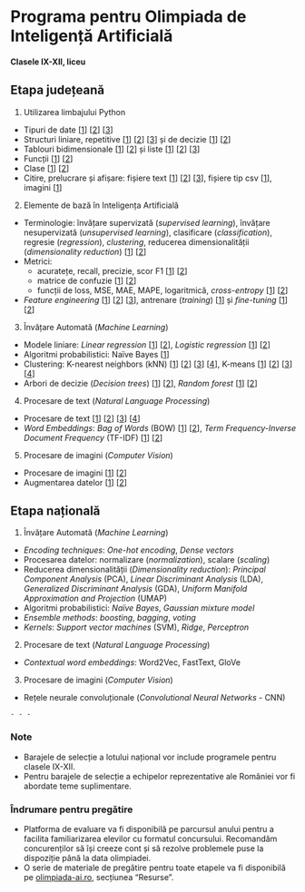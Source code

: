 # Programa pentru Olimpiada de Inteligență Artificială

#### Clasele IX-XII, liceu


## Etapa județeană

1. Utilizarea limbajului Python

- Tipuri de date [[1](https://www.geeksforgeeks.org/python-data-types/)] [[2](https://www.w3schools.com/python/python_datatypes.asp)] [[3](https://realpython.com/python-data-types/)]
- Structuri liniare, repetitive [[1](https://www.geeksforgeeks.org/loops-in-python/)] [[2](https://www.w3schools.com/python/python_while_loops.asp )] [[3](https://www.w3schools.com/python/python_for_loops.asp )] și de decizie [[1](https://www.geeksforgeeks.org/conditional-statements-in-python/)] [[2](https://www.w3schools.com/python/python_conditions.asp )]
- Tablouri bidimensionale [[1](https://www.geeksforgeeks.org/python-arrays/)] [[2](https://www.w3schools.com/python/python_arrays.asp)] și liste [[1](https://www.geeksforgeeks.org/python-lists/)] [[2](https://www.w3schools.com/python/python_lists.asp )] [[3](https://realpython.com/python-data-structures/)]
- Funcții [[1](https://www.geeksforgeeks.org/python-functions/)] [[2](https://www.w3schools.com/python/python_functions.asp)]
- Clase [[1](https://www.geeksforgeeks.org/python-classes-and-objects/)] [[2](https://www.w3schools.com/python/python_classes.asp )]
- Citire, prelucrare și afișare: fișiere text [[1](https://www.geeksforgeeks.org/file-handling-python/)] [[2](https://www.w3schools.com/python/python_file_handling.asp)] [[3](https://www.w3schools.com/python/python_file_open.asp )], fișiere tip csv [[1](https://www.geeksforgeeks.org/working-csv-files-python/)], imagini [[1](https://www.geeksforgeeks.org/working-images-python/)]

2. Elemente de bază în Inteligența Artificială

- Terminologie: învățare supervizată (*supervised learning*), învățare nesupervizată (*unsupervised learning*), clasificare (*classification*), regresie (*regression*), *clustering*, reducerea dimensionalității (*dimensionality reduction*) [[1](https://www.geeksforgeeks.org/machine-learning/)] [[2](https://www.ibm.com/think/topics/dimensionality-reduction)]
- Metrici: 
  - acuratețe, recall, precizie, scor F1 [[1](https://developers.google.com/machine-learning/crash-course/classification/accuracy-precision-recall)] [[2](https://www.ibm.com/docs/en/masv-and-l/maximo-vi/continuous-delivery?topic=configuring-understanding-metrics)]
  - matrice de confuzie [[1](https://www.ibm.com/think/topics/confusion-matrix)] [[2](https://developers.google.com/machine-learning/crash-course/classification/thresholding)]
  - funcții de loss, MSE, MAE, MAPE, logaritmică, *cross-entropy* [[1](https://www.ibm.com/think/topics/loss-function)] [[2](https://www.geeksforgeeks.org/ml-common-loss-functions/)]
- *Feature engineering* [[1](https://www.ibm.com/think/topics/feature-engineering )] [[2](https://www.geeksforgeeks.org/what-is-feature-engineering/)] [[3](https://www.kaggle.com/code/ryanholbrook/what-is-feature-engineering)], antrenare (*training*) [[1](https://www.ibm.com/think/topics/model-training)] și *fine-tuning* [[1](https://www.ibm.com/think/topics/fine-tuning)] [[2](https://www.geeksforgeeks.org/what-is-fine-tuning/ )] 

3. Învățare Automată (*Machine Learning*)

- Modele liniare: *Linear regression* [[1](https://developers.google.com/machine-learning/crash-course/linear-regression )] [[2](https://www.w3schools.com/python/python_ml_linear_regression.asp )], *Logistic regression* [[1](https://developers.google.com/machine-learning/crash-course/logistic-regression )] [[2](https://www.w3schools.com/python/python_ml_logistic_regression.asp )] 
- Algoritmi probabilistici: Naïve Bayes [[1](https://www.ibm.com/think/topics/naive-bayes )]
- Clustering: K-nearest neighbors (kNN) [[1](https://www.ibm.com/docs/en/db2-warehouse?topic=procedures-k-nearest-neighbors-knn)] [[2](https://realpython.com/knn-python/ )] [[3](https://www.ibm.com/think/topics/knn )] [[4](https://www.w3schools.com/python/python_ml_knn.asp )], K-means [[1](https://www.ibm.com/docs/en/db2-warehouse?topic=procedures-k-means-clustering )] [[2](https://realpython.com/k-means-clustering-python/)] [[3](https://www.ibm.com/think/topics/k-means-clustering )] [[4](https://www.w3schools.com/python/python_ml_k-means.asp)] 
- Arbori de decizie (*Decision trees*) [[1](https://developers.google.com/machine-learning/decision-forests/decision-trees)] [[2](https://www.w3schools.com/python/python_ml_decision_tree.asp )], *Random forest* [[1](https://developers.google.com/machine-learning/decision-forests/random-forests)] [[2](https://www.ibm.com/think/topics/random-forest )] 

4. Procesare de text (*Natural Language Processing*) 

- Procesare de text  [[1](https://developer.ibm.com/learningpaths/get-started-artificial-intelligence/next-steps/beginner-natural-language-processing/)] [[2](https://www.geeksforgeeks.org/introduction-to-natural-language-processing/)] [[3](https://www.geeksforgeeks.org/natural-language-processing-overview/)] [[4](https://www.deeplearning.ai/resources/natural-language-processing/)]
- *Word Embeddings*: *Bag of Words* (BOW) [[1](https://www.ibm.com/think/topics/bag-of-words)] [[2](https://www.geeksforgeeks.org/bag-of-words-bow-model-in-nlp/)], *Term Frequency-Inverse Document Frequency* (TF-IDF)  [[1](https://www.geeksforgeeks.org/understanding-tf-idf-term-frequency-inverse-document-frequency/)] [[2](https://www.ibm.com/think/topics/topic-modeling)]

5. Procesare de imagini (*Computer Vision*)

- Procesare de imagini [[1](https://developer.ibm.com/articles/learn-the-basics-of-computer-vision-and-object-detection/)] [[2](https://www.coursera.org/learn/introduction-computer-vision-watson-opencv)]
- Augmentarea datelor [[1](https://www.ibm.com/think/topics/data-augmentation)] [[2](https://towardsdatascience.com/complete-guide-to-data-augmentation-for-computer-vision-1abe4063ad07/)]

## Etapa națională

1. Învățare Automată (*Machine Learning*)

- *Encoding techniques*: *One-hot encoding*, *Dense vectors*
- Procesarea datelor: normalizare (*normalization*), scalare (*scaling*)
- Reducerea dimensionalității (*Dimensionality reduction*): *Principal Component Analysis* (PCA), *Linear Discriminant Analysis* (LDA), *Generalized Discriminant Analysis* (GDA), *Uniform Manifold Approximation and Projection* (UMAP)
- Algoritmi probabilistici: *Naïve Bayes*, *Gaussian mixture model*
- *Ensemble methods*: *boosting*, *bagging*, *voting*
- *Kernels*: *Support vector machines* (SVM), *Ridge*, *Perceptron*

2. Procesare de text (*Natural Language Processing*) 

- *Contextual word embeddings*: Word2Vec, FastText, GloVe

3.  Procesare de imagini (*Computer Vision*)

- Rețele neurale convoluționale (*Convolutional Neural Networks* - CNN)

`- - -`

### Note

- Barajele de selecție a lotului național vor include programele pentru clasele IX-XII.
- Pentru barajele de selecție a echipelor reprezentative ale României vor fi abordate teme suplimentare.

### Îndrumare pentru pregătire

- Platforma de evaluare va fi disponibilă pe parcursul anului pentru a facilita familiarizarea elevilor cu formatul concursului. Recomandăm concurenților să își creeze cont și să rezolve problemele puse la dispoziție până la data olimpiadei.
- O serie de materiale de pregătire pentru toate etapele va fi disponibilă pe [olimpiada-ai.ro](https://olimpiada-ai.ro/), secțiunea “Resurse”.
